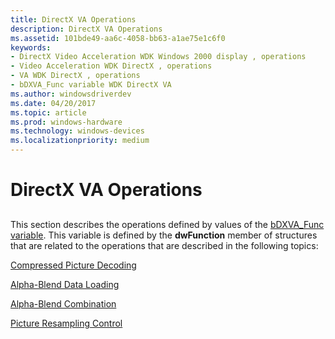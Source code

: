 ```yaml
---
title: DirectX VA Operations
description: DirectX VA Operations
ms.assetid: 101bde49-aa6c-4058-bb63-a1ae75e1c6f0
keywords:
- DirectX Video Acceleration WDK Windows 2000 display , operations
- Video Acceleration WDK DirectX , operations
- VA WDK DirectX , operations
- bDXVA_Func variable WDK DirectX VA
ms.author: windowsdriverdev
ms.date: 04/20/2017
ms.topic: article
ms.prod: windows-hardware
ms.technology: windows-devices
ms.localizationpriority: medium
---
```


# DirectX VA Operations


## <span id="ddk_directx_va_operations_gg"></span><span id="DDK_DIRECTX_VA_OPERATIONS_GG"></span>


This section describes the operations defined by values of the [bDXVA\_Func variable](bdxva-func-variable.md). This variable is defined by the **dwFunction** member of structures that are related to the operations that are described in the following topics:

[Compressed Picture Decoding](compressed-picture-decoding.md)

[Alpha-Blend Data Loading](alpha-blend-data-loading.md)

[Alpha-Blend Combination](alpha-blend-combination.md)

[Picture Resampling Control](picture-resampling-control.md)

 

 





